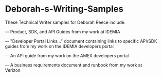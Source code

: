 # Deborah-s-Writing-Samples

These Technical Writer samples for Deborah Reece include:

-- Product, SDK, and API Guides from my work at IDEMIA 

-- "Developer Portal Links..." document containing links to specific API/SDK guides from my work on the IDEMIA developers portal

-- An API guide from my work on the AMEX developers portal

-- A business requirements document and runbook from my work at Verizon
